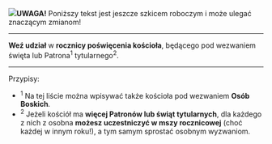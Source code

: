 <span class="challenge-success-status-icon-todo"><img class="svg-image" src="/files/resources/svg/cone-striped.svg" /></span>**UWAGA!** Poniższy tekst jest jeszcze szkicem roboczym i może ulegać znaczącym zmianom!

---
**Weź udział** w **rocznicy poświęcenia kościoła**, będącego pod wezwaniem święta lub Patrona<sup>1</sup> tytularnego<sup>2</sup>.

---
Przypisy:

- <sup>1</sup> Na tej liście można wpisywać także kościoła pod wezwaniem **Osób Boskich**.
- <sup>2</sup> Jeżeli kościół ma **więcej Patronów lub świąt tytularnych**, dla każdego z nich z osobna **możesz uczestniczyć w mszy rocznicowej** (choć każdej w innym roku!), a tym samym sprostać osobnym wyzwaniom.

